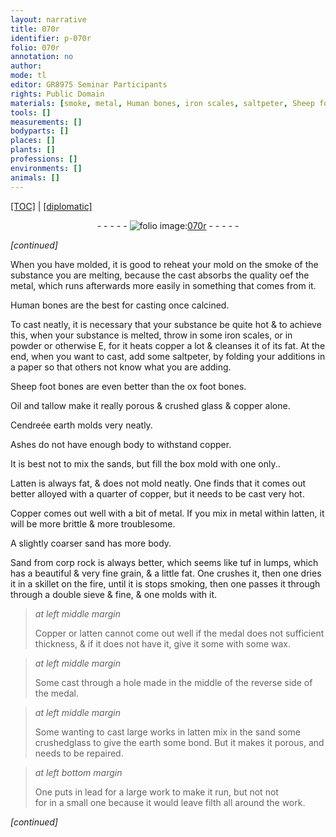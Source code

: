 ```yaml
---
layout: narrative
title: 070r
identifier: p-070r
folio: 070r
annotation: no
author:
mode: tl
editor: GR8975 Seminar Participants
rights: Public Domain
materials: [smoke, metal, Human bones, iron scales, saltpeter, Sheep foot bones, ox foot bones, Oil, tallow, crushed glass, copper, Cendreée earth, Ashes, sands, Latten, Copper, latten, sand, Sand from corp rock, wax, glass, earth, lead]
tools: []
measurements: []
bodyparts: []
places: []
plants: []
professions: []
environments: []
animals: []
---
```


<p><a href="{{ site.baseurl }}/translation/" target="_blank">[TOC]</a> | <a href="{{ site.baseurl }}/texts/p-070r_tc/">[diplomatic]</a></p><div class="folio" align="center">- - - - - <a href="http://gallica.bnf.fr/ark:/12148/btv1b20500001g/f145.image" target="_blank"><img src="https://cu-mkp.github.io/2017-workshop-edition/assets/photo-icon.png" alt="folio image: " style="display:inline-block; margin-bottom:-3px;"/>070r</a> - - - - - </div>  
 
*[continued]*
  
When you have molded, it is good to reheat your mold on the <span class="m">smoke</span> of the substance you are melting, because the cast absorbs the quality o<span class="del">e</span><span class="add">f</span> the <span class="m">metal</span>, which runs afterwards more easily in something that comes from it.
 
 <span class="m">Human bones</span> are the best for casting once calcined.
 
To cast neatly, it is necessary that your substance be quite hot & to achieve this, when your substance is melted, throw in some <span class="m">iron scales</span>, or in powder or otherwise <span class="del">E</span>, for it heats copper a lot & cleanses it of its fat. At the end, when you want to cast, add some <span class="m">saltpeter</span>, by folding your additions in a paper so that others not know what you are adding.
 
<span class="m">Sheep foot bones</span> are even better than the <span class="m">ox foot bones</span>.
 
<span class="m">Oil</span> and <span class="m">tallow</span> make it really porous & <span class="m">crushed glass</span> & <span class="m">copper</span> alone.
 
<span class="m">Cendreée earth</span> molds very neatly.
 
<span class="m">Ashes</span> do not have enough body to withstand <span class="m">copper</span>.
 
It is best not to mix the <span class="m">sands</span>, but fill the box mold with one only..
 
<span class="m">Latten</span> is always fat, & does not mold neatly. One finds that it comes out better alloyed with a quarter of <span class="m">copper</span>, but it needs to be cast very hot.
 
<span class="m">Copper</span> comes out well with a bit of <span class="m">metal</span>. If you mix in <span class="m">metal</span> within <span class="m">latten</span>, it will be more brittle & more troublesome.
 
A slightly coarser <span class="m">sand</span> has more body.
 
<span class="m">Sand from <span class="del">corp</span> rock</span> is always better, which seems like tuf in lumps, which has a beautiful & very fine grain, & a little fat. One crushes it, then one dries it in a skillet on the fire, until it <span class="del">is</span> stops smoking, then one passes it through through a double sieve & fine, & one molds with it.
 
> *at left middle margin*
> 
> 
>   <span class="m">Copper</span> or <span class="m">latten</span> cannot come out well if the medal does not sufficient thickness, & if it does not have it, give it some with some <span class="m">wax</span>.
 
> *at left middle margin*
> 
> 
>   Some cast through a hole made in the middle of the reverse side of the medal.
 
> *at left middle margin*
> 
> 
>   Some wanting to cast large works in <span class="m">latten</span> mix in the <span class="m">sand</span> some crushed<span class="m">glass</span> to give the <span class="m">earth</span> some bond. But it makes it porous, and needs to be repaired.
 
> *at left bottom margin*
> 
> 
>   One puts in <span class="m">lead</span> for a large work to make it run, but not <span class="del">not<br/> for</span> in a small one because it would leave filth all around the work.
 
*[continued]*
 
